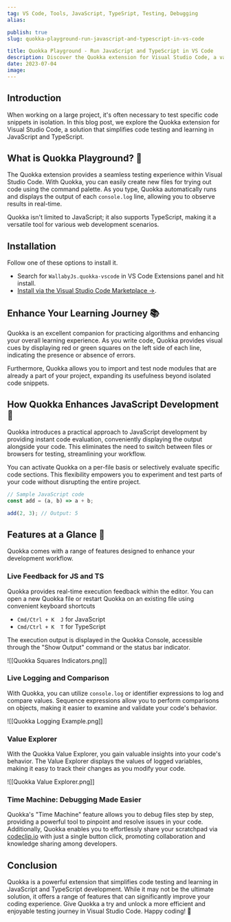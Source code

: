 ```yaml
---
tag: VS Code, Tools, JavaScript, TypeSript, Testing, Debugging
alias:

publish: true
slug: quokka-playground-run-javascript-and-typescript-in-vs-code

title: Quokka Playground - Run JavaScript and TypeScript in VS Code
description: Discover the Quokka extension for Visual Studio Code, a valuable tool that simplifies code testing and learning in JavaScript and TypeScript development.
date: 2023-07-04
image:
---
```


## Introduction
When working on a large project, it's often necessary to test specific code snippets in isolation. In this blog post, we explore the Quokka extension for Visual Studio Code, a solution that simplifies code testing and learning in JavaScript and TypeScript.

## What is Quokka Playground? 🚀
The Quokka extension provides a seamless testing experience within Visual Studio Code. With Quokka, you can easily create new files for trying out code using the command palette. As you type, Quokka automatically runs and displays the output of each `console.log` line, allowing you to observe results in real-time.

Quokka isn't limited to JavaScript; it also supports TypeScript, making it a versatile tool for various web development scenarios.

## Installation 
Follow one of these options to install it.
-  Search for `WallabyJs.quokka-vscode` in VS Code Extensions panel and hit install.
- [Install via the Visual Studio Code Marketplace →](https://marketplace.visualstudio.com/items?itemName=WallabyJs.quokka-vscode).

## Enhance Your Learning Journey 📚

Quokka is an excellent companion for practicing algorithms and enhancing your overall learning experience. As you write code, Quokka provides visual cues by displaying red or green squares on the left side of each line, indicating the presence or absence of errors.

Furthermore, Quokka allows you to import and test node modules that are already a part of your project, expanding its usefulness beyond isolated code snippets.

## How Quokka Enhances JavaScript Development 🧪
Quokka introduces a practical approach to JavaScript development by providing instant code evaluation, conveniently displaying the output alongside your code. This eliminates the need to switch between files or browsers for testing, streamlining your workflow.

You can activate Quokka on a per-file basis or selectively evaluate specific code sections. This flexibility empowers you to experiment and test parts of your code without disrupting the entire project.

```typescript
// Sample JavaScript code
const add = (a, b) => a + b;

add(2, 3); // Output: 5
```


## Features at a Glance 🧩

Quokka comes with a range of features designed to enhance your development workflow.

### Live Feedback for JS and TS

Quokka provides real-time execution feedback within the editor. You can open a new Quokka file or restart Quokka on an existing file using convenient keyboard shortcuts 
- `Cmd/Ctrl + K  J` for JavaScript
- `Cmd/Ctrl + K  T` for TypeScript

The execution output is displayed in the Quokka Console, accessible through the "Show Output" command or the status bar indicator.

![[Quokka Squares Indicators.png]]

### Live Logging and Comparison

With Quokka, you can utilize `console.log` or identifier expressions to log and compare values. Sequence expressions allow you to perform comparisons on objects, making it easier to examine and validate your code's behavior.

![[Quokka Logging Example.png]]

### Value Explorer

With the Quokka Value Explorer, you gain valuable insights into your code's behavior. The Value Explorer displays the values of logged variables, making it easy to track their changes as you modify your code.

![[Quokka Value Explorer.png]]

### Time Machine: Debugging Made Easier

Quokka's "Time Machine" feature allows you to debug files step by step, providing a powerful tool to pinpoint and resolve issues in your code. Additionally, Quokka enables you to effortlessly share your scratchpad via [codeclip.io](http://codeclip.io/) with just a single button click, promoting collaboration and knowledge sharing among developers.

## Conclusion

Quokka is a powerful extension that simplifies code testing and learning in JavaScript and TypeScript development. While it may not be the ultimate solution, it offers a range of features that can significantly improve your coding experience. Give Quokka a try and unlock a more efficient and enjoyable testing journey in Visual Studio Code. Happy coding! 🚀